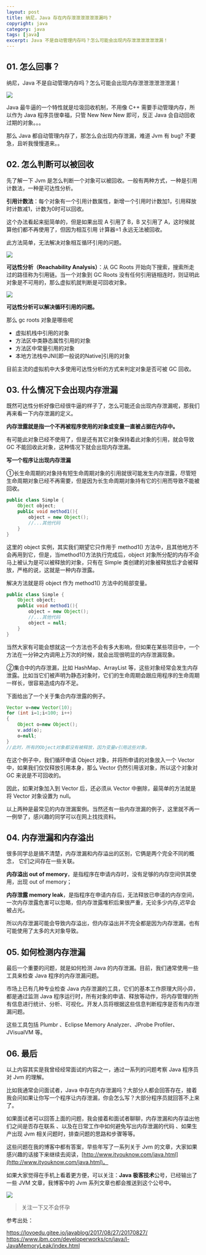 ```yaml
---
layout: post
title: 纳尼，Java 存在内存泄泄泄泄泄泄漏吗？
copyright: java
category: java
tags: [java]
excerpt: Java 不是自动管理内存吗？怎么可能会出现内存泄泄泄泄泄泄漏！
---
```


## 01. 怎么回事？

纳尼，Java 不是自动管理内存吗？怎么可能会出现内存泄泄泄泄泄泄漏！

![](http://www.ityouknow.com/assets/images/2019/java/nani.jpg)

Java 最牛逼的一个特性就是垃圾回收机制，不用像 C++ 需要手动管理内存，所以作为 Java 程序员很幸福，只管 New New New 即可，反正 Java 会自动回收过期的对象。。。

那么 Java 都自动管理内存了，那怎么会出现内存泄漏，难道 Jvm 有 bug? 不要急，且听我慢慢道来。。


## 02. 怎么判断可以被回收

先了解一下 Jvm 是怎么判断一个对象可以被回收。一般有两种方式，一种是引用计数法，一种是可达性分析。

**引用计数法**：每个对象有一个引用计数属性，新增一个引用时计数加1，引用释放时计数减1，计数为0时可以回收。

这个办法看起来挺简单的，但是如果出现 A 引用了 B，B 又引用了 A，这时候就算他们都不再使用了，但因为相互引用 计算器=1 永远无法被回收。

此方法简单，无法解决对象相互循环引用的问题。

![](http://www.ityouknow.com/assets/images/2019/java/xunhuan.jpg)

**可达性分析（Reachability Analysis）**：从 GC Roots 开始向下搜索，搜索所走过的路径称为引用链。当一个对象到 GC Roots 没有任何引用链相连时，则证明此对象是不可用的，那么虚拟机就判断是可回收对象。

![](http://www.ityouknow.com/assets/images/2019/java/gcroot.jpg)

**可达性分析可以解决循环引用的问题。**

那么 gc roots 对象是哪些呢

- 虚拟机栈中引用的对象
- 方法区中类静态属性引用的对象
- 方法区中常量引用的对象
- 本地方法栈中JNI[即一般说的Native]引用的对象

目前主流的虚拟机中大多使用可达性分析的方式来判定对象是否可被 GC 回收。


## 03. 什么情况下会出现内存泄漏

既然可达性分析好像已经很牛逼的样子了，怎么可能还会出现内存泄漏呢，那我们再来看一下内存泄漏的定义。

**内存泄露就是指一个不再被程序使用的对象或变量一直被占据在内存中。**

有可能此对象已经不使用了，但是还有其它对象保持着此对象的引用，就会导致 GC  不能回收此对象，这种情况下就会出现内存泄漏。

**写一个程序让出现内存泄漏**

①长生命周期的对象持有短生命周期对象的引用就很可能发生内存泄露，尽管短生命周期对象已经不再需要，但是因为长生命周期对象持有它的引用而导致不能被回收。


``` java
public class Simple {
    Object object;
    public void method1(){
        object = new Object();
        //...其他代码
    }
}
```

这里的 object 实例，其实我们期望它只作用于 method1() 方法中，且其他地方不会再用到它，但是，当method1()方法执行完成后，object 对象所分配的内存不会马上被认为是可以被释放的对象，只有在 Simple 类创建的对象被释放后才会被释放，严格的说，这就是一种内存泄露。

解决方法就是将 object 作为 method1() 方法中的局部变量。

``` java
public class Simple {
    Object object;
    public void method1(){
        object = new Object();
        //...其他代码
        object = null;
    }
}
```

当然大家有可能会想就这一个方法也不会有多大影响，但如果在某些项目中，一个方法在一分钟之内调用上万次的时候，就会出现很明显的内存泄漏现象。

②集合中的内存泄漏，比如 HashMap、ArrayList 等，这些对象经常会发生内存泄露。比如当它们被声明为静态对象时，它们的生命周期会跟应用程序的生命周期一样长，很容易造成内存不足。

下面给出了一个关于集合内存泄露的例子。

``` java
Vector v=new Vector(10);
for (int i=1;i<100; i++)
{
    Object o=new Object();
    v.add(o);
    o=null;
}
//此时，所有的Object对象都没有被释放，因为变量v引用这些对象。
```

在这个例子中，我们循环申请 Object 对象，并将所申请的对象放入一个 Vector 中，如果我们仅仅释放引用本身，那么 Vector 仍然引用该对象，所以这个对象对 GC 来说是不可回收的。

因此，如果对象加入到 Vector 后，还必须从 Vector 中删除，最简单的方法就是将 Vector 对象设置为 null。

以上两种是最常见的内存泄漏案例。当然还有一些内存泄漏的例子，这里就不再一一例举了，感兴趣的同学可以在网上找找资料。

## 04. 内存泄漏和内存溢出

很多同学总是搞不清楚，内存泄漏和内存溢出的区别，它俩是两个完全不同的概念， 它们之间存在一些关联。

**内存溢出 out of memory**，是指程序在申请内存时，没有足够的内存空间供其使用，出现 out of memory；

**内存泄露 memory leak**，是指程序在申请内存后，无法释放已申请的内存空间，一次内存泄露危害可以忽略，但内存泄露堆积后果很严重，无论多少内存,迟早会被占光。

所以内存泄漏可能会导致内存溢出，但内存溢出并不完全都是因为内存泄漏，也有可能使用了太多的大对象导致。

## 05. 如何检测内存泄漏

最后一个重要的问题，就是如何检测 Java 的内存泄漏。目前，我们通常使用一些工具来检查 Java 程序的内存泄漏问题。

市场上已有几种专业检查 Java 内存泄漏的工具，它们的基本工作原理大同小异，都是通过监测 Java 程序运行时，所有对象的申请、释放等动作，将内存管理的所有信息进行统计、分析、可视化。开发人员将根据这些信息判断程序是否有内存泄漏问题。

这些工具包括 Plumbr 、Eclipse Memory Analyzer、JProbe Profiler、JVisualVM 等。


## 06. 最后

以上内容其实是我曾经经常面试的内容之一，通过一系列的问题考察 Java 程序员对 Jvm 的理解。

比如我通常会问面试者，Java 中存在内存泄漏吗？大部分人都会回答存在，接着我会问如果让你写一个程序让内存泄漏，你会怎么写？大部分程序员就回答不上来了。

如果面试者可以回答上面的问题，我会接着和面试者聊聊，内存泄漏和内存溢出他们之间是否存在联系 、以及在日常工作中如何避免写出内存泄漏的代码 、如果生产出现 Jvm 相关问题时，排查问题的思路和步骤等等。

这些问题在我的博客中都有答案，早些年写了一系列关于 Jvm 的文章，大家如果感兴趣的话接下来继续去阅读，[http://www.ityouknow.com/java.html](http://www.ityouknow.com/java.html)。

如果大家觉得在手机上看着更方便，可以关注：**Java 极客技术**公号，已经输出了一些 JVM 文章，我博客中的 Jvm 系列文章也都会推送到这个公号中。

![](http://www.ityouknow.com/assets/images/java.jpg)
>关注一下又不会怀孕

参考出处：

https://lovoedu.gitee.io/javablog/2017/08/27/20170827/  
https://www.ibm.com/developerworks/cn/java/l-JavaMemoryLeak/index.html




